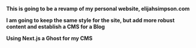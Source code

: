 **This is going to be a revamp of my personal website, elijahsimpson.com**

**I am going to keep the same style for the site, but add more robust content and establish a CMS for a Blog**

**Using Next.js a Ghost for my CMS**